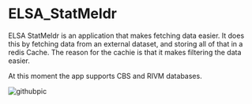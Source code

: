 # ELSA_StatMeldr

ELSA StatMeldr is an application that makes fetching data easier.
It does this by fetching data from an external dataset, and storing all of that in a redis Cache.
The reason for the cachie is that it makes filtering the data easier.

At this moment the app supports CBS and RIVM databases.

![githubpic](https://github.com/user-attachments/assets/8e3772b5-14c6-4c09-b616-3cce58f8f47f)

